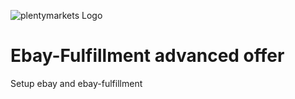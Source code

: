 ![plentymarkets Logo](http://www.plentymarkets.eu/layout/pm/images/logo/plentymarkets-logo.jpg)

# Ebay-Fulfillment advanced offer

Setup ebay and ebay-fulfillment
